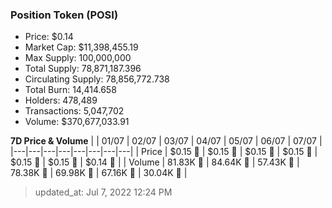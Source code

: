 
  ### Position Token (POSI)
  - Price: $0.14
  - Market Cap: $11,398,455.19
  - Max Supply: 100,000,000
  - Total Supply: 78,871,187.396
  - Circulating Supply: 78,856,772.738
  - Total Burn: 14,414.658
  - Holders: 478,489
  - Transactions: 5,047,702
  - Volume: $370,677,033.91

  **7D Price & Volume**
  | | 01&#x2F;07 | 02&#x2F;07 | 03&#x2F;07 | 04&#x2F;07 | 05&#x2F;07 | 06&#x2F;07 | 07&#x2F;07 |
  |---|---|---|---|---|---|---|---|
  | Price | $0.15 🔻 | $0.15 🔻 | $0.15 🔻 | $0.15 🔻 | $0.15 🔻 | $0.15 🚀 | $0.14 🔻 |
  | Volume | 81.83K 🔻 | 84.64K 🚀 | 57.43K 🔻 | 78.38K 🚀 | 69.98K 🔻 | 67.16K 🔻 | 30.04K 🔻 |

  > updated_at: Jul 7, 2022 12:24 PM
